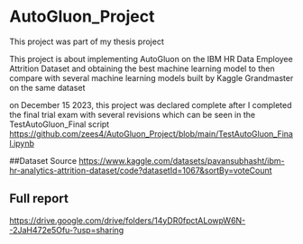 # AutoGluon_Project
This project was part of my thesis project

This project is about implementing AutoGluon on the IBM HR Data Employee Attrition Dataset and obtaining the best machine learning model to then compare with several machine learning models built by Kaggle Grandmaster on the same dataset

on December 15 2023, this project was declared complete after I completed the final trial exam with several revisions which can be seen in the TestAutoGluon_Final script
https://github.com/zees4/AutoGluon_Project/blob/main/TestAutoGluon_Final.ipynb


##Dataset Source
https://www.kaggle.com/datasets/pavansubhasht/ibm-hr-analytics-attrition-dataset/code?datasetId=1067&sortBy=voteCount

## Full report
https://drive.google.com/drive/folders/14yDR0fpctALowpW6N--2JaH472e5Ofu-?usp=sharing
